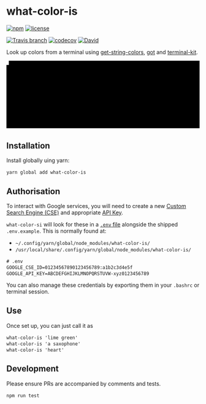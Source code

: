 # what-color-is


[![npm](https://img.shields.io/npm/v/what-color-is.svg)](https://www.npmjs.com/package/what-color-is)
[![license](https://img.shields.io/github/license/tommilligan/what-color-is.svg)](https://choosealicense.com/)

[![Travis branch](https://img.shields.io/travis/tommilligan/what-color-is/develop.svg)](https://travis-ci.org/tommilligan/what-color-is)
[![codecov](https://codecov.io/gh/tommilligan/what-color-is/branch/develop/graph/badge.svg)](https://codecov.io/gh/tommilligan/what-color-is)
[![David](https://img.shields.io/david/tommilligan/what-color-is.svg)](https://david-dm.org/tommilligan/what-color-is)


Look up colors from a terminal using [get-string-colors](https://www.npmjs.com/package/get-string-colors), [got](https://www.npmjs.com/package/got) and [terminal-kit](https://www.npmjs.com/package/terminal-kit).

[![Example searches](https://raw.githubusercontent.com/tommilligan/what-color-is/master/sample/example-searches.gif)]()


## Installation

Install globally uing yarn:
```
yarn global add what-color-is
```


## Authorisation

To interact with Google services, you will need to create a new [Custom Search Engine (CSE)](https://cse.google.com/cse/manage/all) and appropriate [API Key](https://console.developers.google.com/apis/dashboard).

`what-color-si` will look for these in a [`.env` file](https://www.npmjs.com/package/dotenv#usage) alongside the shipped `.env.example`. This is normally found at:
* `~/.config/yarn/global/node_modules/what-color-is/`
* `/usr/local/share/.config/yarn/global/node_modules/what-color-is/`
```
# .env
GOOGLE_CSE_ID=01234567890123456789:a1b2c3d4e5f
GOOGLE_API_KEY=ABCDEFGHIJKLMNOPQRSTUVW-xyz0123456789
```

You can also manage these credentials by exporting them in your `.bashrc` or terminal session.


## Use

Once set up, you can just call it as

```
what-color-is 'lime green'
what-color-is 'a saxophone'
what-color-is 'heart'
```


## Development

Please ensure PRs are accompanied by comments and tests.
```
npm run test
```

